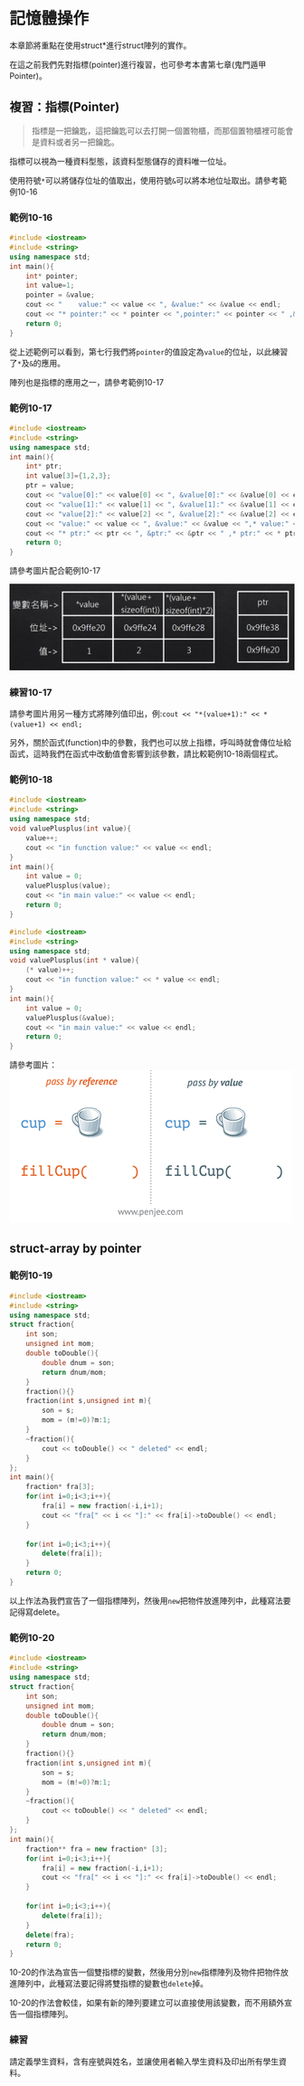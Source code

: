 # 記憶體操作

本章節將重點在使用struct*進行struct陣列的實作。

在這之前我們先對指標(pointer)進行複習，也可參考本書第七章(鬼門遁甲 Pointer)。

## 複習：指標(Pointer)

>指標是一把鑰匙，這把鑰匙可以去打開一個置物櫃，而那個置物櫃裡可能會是資料或者另一把鑰匙。

指標可以視為一種資料型態，該資料型態儲存的資料唯一位址。

使用符號`*`可以將儲存位址的值取出，使用符號`&`可以將本地位址取出。請參考範例10-16

### 範例10-16

```C++
#include <iostream>
#include <string>
using namespace std;
int main(){
    int* pointer;
    int value=1;
    pointer = &value;
    cout << "    value:" << value << ", &value:" << &value << endl;
    cout << "* pointer:" << * pointer << ",pointer:" << pointer << " ,&pointer:" << &pointer << endl;
    return 0;
}
```

從上述範例可以看到，第七行我們將`pointer`的值設定為`value`的位址，以此練習了`*`及`&`的應用。

陣列也是指標的應用之一，請參考範例10-17

### 範例10-17

```C++
#include <iostream>
#include <string>
using namespace std;
int main(){
    int* ptr;
    int value[3]={1,2,3};
    ptr = value;
    cout << "value[0]:" << value[0] << ", &value[0]:" << &value[0] << endl;
    cout << "value[1]:" << value[1] << ", &value[1]:" << &value[1] << endl;
    cout << "value[2]:" << value[2] << ", &value[2]:" << &value[2] << endl;
    cout << "value:" << value << ", &value:" << &value << ",* value:" << * value << endl;
    cout << "* ptr:" << ptr << ", &ptr:" << &ptr << " ,* ptr:" << * ptr << endl;
    return 0;
}
```

請參考圖片配合範例10-17

![array_pointer.PNG](/img/Ch10/array_pointer.PNG)
### 練習10-17
請參考圖片用另一種方式將陣列值印出，例:`cout << "*(value+1):" << *(value+1) << endl;`


另外，關於函式(function)中的參數，我們也可以放上指標，呼叫時就會傳位址給函式，這時我們在函式中改動值會影響到該參數，請比較範例10-18兩個程式。

### 範例10-18

```C++
#include <iostream>
#include <string>
using namespace std;
void valuePlusplus(int value){
    value++;
    cout << "in function value:" << value << endl;
}
int main(){
    int value = 0;
    valuePlusplus(value);
    cout << "in main value:" << value << endl;
    return 0;
}
```

```C++
#include <iostream>
#include <string>
using namespace std;
void valuePlusplus(int * value){
    (* value)++;
    cout << "in function value:" << * value << endl;
}
int main(){
    int value = 0;
    valuePlusplus(&value);
    cout << "in main value:" << value << endl;
    return 0;
}
```

請參考圖片：
![function_pointer.gif](/img/Ch10/function_pointer.gif)

## struct-array by pointer

### 範例10-19

```C++
#include <iostream>
#include <string>
using namespace std;
struct fraction{
    int son;
    unsigned int mom;
    double toDouble(){
        double dnum = son;
        return dnum/mom;
    }
    fraction(){}
    fraction(int s,unsigned int m){
        son = s;
        mom = (m!=0)?m:1;
    }
    ~fraction(){
        cout << toDouble() << " deleted" << endl;
    }
};
int main(){
    fraction* fra[3];
    for(int i=0;i<3;i++){
        fra[i] = new fraction(-i,i+1);
        cout << "fra[" << i << "]:" << fra[i]->toDouble() << endl;
    }

    for(int i=0;i<3;i++){
        delete(fra[i]);
    }
    return 0;
}
```

以上作法為我們宣告了一個指標陣列，然後用`new`把物件放進陣列中，此種寫法要記得寫delete。
### 範例10-20

```C++
#include <iostream>
#include <string>
using namespace std;
struct fraction{
    int son;
    unsigned int mom;
    double toDouble(){
        double dnum = son;
        return dnum/mom;
    }
    fraction(){}
    fraction(int s,unsigned int m){
        son = s;
        mom = (m!=0)?m:1;
    }
    ~fraction(){
        cout << toDouble() << " deleted" << endl;
    }
};
int main(){
    fraction** fra = new fraction* [3];
    for(int i=0;i<3;i++){
        fra[i] = new fraction(-i,i+1);
        cout << "fra[" << i << "]:" << fra[i]->toDouble() << endl;
    }

    for(int i=0;i<3;i++){
        delete(fra[i]);
    }
    delete(fra);
    return 0;
}
```

10-20的作法為宣告一個雙指標的變數，然後用分別`new`指標陣列及物件把物件放進陣列中，此種寫法要記得將雙指標的變數也`delete`掉。

10-20的作法會較佳，如果有新的陣列要建立可以直接使用該變數，而不用額外宣告一個指標陣列。

### 練習
請定義學生資料，含有座號與姓名，並讓使用者輸入學生資料及印出所有學生資料。

